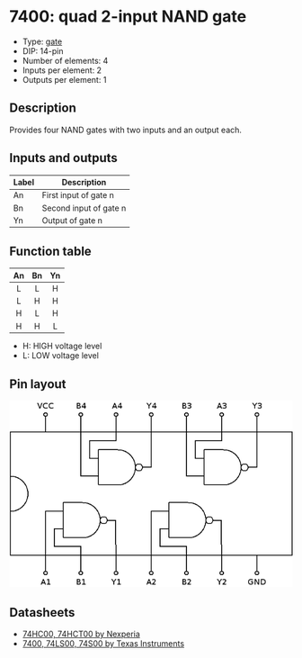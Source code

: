 # 7400: quad 2-input NAND gate

- Type: [gate](gates.md)
- DIP: 14-pin
- Number of elements: 4
- Inputs per element: 2
- Outputs per element: 1

## Description

Provides four NAND gates with two inputs and an output each.

## Inputs and outputs

| Label | Description            |
| ----- | ---------------------- |
| An    | First input of gate n  |
| Bn    | Second input of gate n |
| Yn    | Output of gate n       |

## Function table

| An  | Bn  | Yn  |
|:---:|:---:|:---:|
| L   | L   | H   |
| L   | H   | H   |
| H   | L   | H   |
| H   | H   | L   |

- H: HIGH voltage level
- L: LOW voltage level

## Pin layout

![](../dia/7400-dip.png)

## Datasheets

- [74HC00, 74HCT00 by Nexperia](https://assets.nexperia.com/documents/data-sheet/74HC_HCT00.pdf)
- [7400, 74LS00, 74S00 by Texas Instruments](http://www.ti.com/lit/ds/symlink/sn74ls00.pdf)

